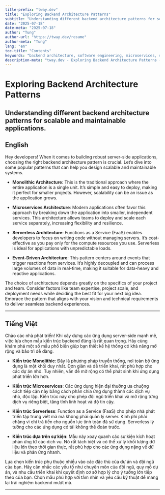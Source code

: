 ```yaml
---
title-prefix: "tway.dev"
title: "Exploring Backend Architecture Patterns"
subtitle: "Understanding different backend architecture patterns for scalable and maintainable applications."
date: "2025-07-18"
date-meta: "2025-07-18"
author: "Tung"
author-url: "https://tway.dev/resume"
author-meta: "Tung"
lang: "en"
toc-title: "Contents"
keywords: "backend architecture, software engineering, microservices, serverless, monolithic architecture"
description-meta: "tway.dev - Exploring Backend Architecture Patterns - Understanding different backend architecture patterns for scalable and maintainable applications."
---
```


# Exploring Backend Architecture Patterns
## Understanding different backend architecture patterns for scalable and maintainable applications.

## English
Hey developers! When it comes to building robust server-side applications, choosing the right backend architecture pattern is crucial. Let’s dive into some popular patterns that can help you design scalable and maintainable systems.

- **Monolithic Architecture**: This is the traditional approach where the entire application is a single unit. It’s simple and easy to deploy, making it perfect for smaller projects. However, scalability can be an issue as the application grows.

- **Microservices Architecture**: Modern applications often favor this approach by breaking down the application into smaller, independent services. This architecture allows teams to deploy and scale each service separately, increasing flexibility and resilience.

- **Serverless Architecture**: Functions as a Service (FaaS) enables developers to focus on writing code without managing servers. It’s cost-effective as you pay only for the compute resources you use. Serverless is ideal for applications with unpredictable loads.

- **Event-Driven Architecture**: This pattern centers around events that trigger reactions from services. It’s highly decoupled and can process large volumes of data in real-time, making it suitable for data-heavy and reactive applications.

The choice of architecture depends greatly on the specifics of your project and team. Consider factors like team expertise, project scale, and deployment needs while deciding the best fit for your next big idea. Embrace the pattern that aligns with your vision and technical requirements to deliver seamless backend experiences.

---

## Tiếng Việt
Chào các nhà phát triển! Khi xây dựng các ứng dụng server-side mạnh mẽ, việc lựa chọn mẫu kiến trúc backend đúng là rất quan trọng. Hãy cùng khám phá một số mẫu phổ biến giúp bạn thiết kế hệ thống có khả năng mở rộng và bảo trì dễ dàng.

- **Kiến trúc Monolithic**: Đây là phương pháp truyền thống, nơi toàn bộ ứng dụng là một khối duy nhất. Đơn giản và dễ triển khai, rất phù hợp cho các dự án nhỏ. Tuy nhiên, vấn đề mở rộng có thể phát sinh khi ứng dụng phát triển lớn hơn.

- **Kiến trúc Microservices**: Các ứng dụng hiện đại thường ưa chuộng cách tiếp cận này bằng cách phân chia ứng dụng thành các dịch vụ nhỏ, độc lập. Kiến trúc này cho phép đội ngũ triển khai và mở rộng từng dịch vụ riêng biệt, tăng tính linh hoạt và độ tin cậy.

- **Kiến trúc Serverless**: Function as a Service (FaaS) cho phép nhà phát triển tập trung viết mã mà không phải quản lý server. Kinh phí phải chăng vì chỉ trả tiền cho nguồn lực tính toán đã sử dụng. Serverless lý tưởng cho các ứng dụng có tải không thể đoán trước.

- **Kiến trúc dựa trên sự kiện**: Mẫu này xoay quanh các sự kiện kích hoạt phản ứng từ các dịch vụ. Nó rất tách biệt và có thể xử lý khối lượng dữ liệu lớn theo thời gian thực, rất phù hợp cho các ứng dụng nặng về dữ liệu và phản ứng nhanh.

Lựa chọn kiến trúc phụ thuộc nhiều vào các đặc thù của dự án và đội ngũ của bạn. Hãy cân nhắc các yếu tố như chuyên môn của đội ngũ, quy mô dự án, và nhu cầu triển khai khi quyết định cơ sở hợp lý cho ý tưởng lớn tiếp theo của bạn. Chọn mẫu phù hợp với tầm nhìn và yêu cầu kỹ thuật để mang lại trải nghiệm backend mượt mà.

---